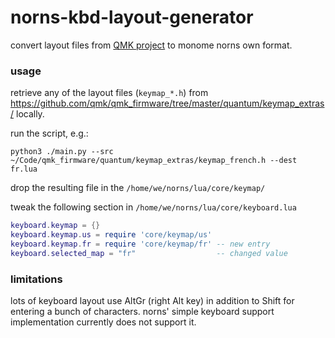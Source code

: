# norns-kbd-layout-generator

convert layout files from [QMK project](https://github.com/qmk/qmk_firmware) to monome norns own format.


### usage

retrieve any of the layout files (`keymap_*.h`) from https://github.com/qmk/qmk_firmware/tree/master/quantum/keymap_extras/ locally.

run the script, e.g.:

    python3 ./main.py --src ~/Code/qmk_firmware/quantum/keymap_extras/keymap_french.h --dest fr.lua

drop the resulting file in the `/home/we/norns/lua/core/keymap/`

tweak the following section in `/home/we/norns/lua/core/keyboard.lua`

```lua
keyboard.keymap = {}
keyboard.keymap.us = require 'core/keymap/us'
keyboard.keymap.fr = require 'core/keymap/fr' -- new entry
keyboard.selected_map = "fr"                  -- changed value
```


### limitations

lots of keyboard layout use AltGr (right Alt key) in addition to Shift for entering a bunch of characters. norns' simple keyboard support implementation currently does not support it.
